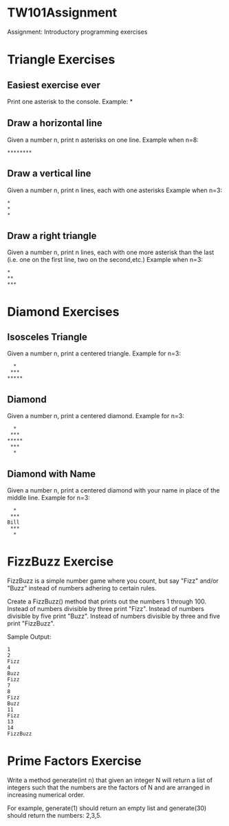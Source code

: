 # TW101Assignment
Assignment: Introductory programming exercises

Triangle Exercises
=================
Easiest exercise ever
----------------
Print one asterisk to the console.
Example:
    *

Draw a horizontal line
----------------

Given a number n, print n asterisks on one line.
Example when n=8:

    ********

Draw a vertical line
----------------

Given a number n, print n lines, each with one asterisks
Example when n=3:

    *
    *
    *

Draw a right triangle
----------------

Given a number n, print n lines, each with one more asterisk than the last (i.e. one on the first line, two on the second,etc.) 
Example when n=3:

    *
    **
    ***


Diamond Exercises
=================
Isosceles Triangle
----------------

Given a number n, print a centered triangle. Example for n=3:

      *
     ***
    *****

Diamond
--------
Given a number n, print a centered diamond. Example for n=3:

      *
     ***
    *****
     ***
      *



Diamond with Name
----------------

Given a number n, print a centered diamond with your name in place of the middle line. Example for n=3:

      *
     ***
    Bill
     ***
      *

FizzBuzz Exercise
=================
FizzBuzz is a simple number game where you count, but say "Fizz" and/or "Buzz" instead of numbers adhering to certain rules.

Create a FizzBuzz() method that prints out the numbers 1 through 100.
Instead of numbers divisible by three print "Fizz".
Instead of numbers divisible by five print "Buzz".
Instead of numbers divisible by three and five print "FizzBuzz".

Sample Output:

    1
    2
    Fizz
    4
    Buzz
    Fizz
    7
    8
    Fizz
    Buzz
    11
    Fizz
    13
    14
    FizzBuzz

Prime Factors Exercise
=================
Write a method generate(int n) that given an integer N will return a list of integers such that the numbers are the factors of N and are arranged in increasing numerical order.

For example, generate(1) should return an empty list and generate(30) should return the numbers: 2,3,5.
